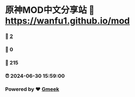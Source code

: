 # 原神MOD中文分享站 :link: https://wanfu1.github.io/mod 
### :page_facing_up: [2](https://wanfu1.github.io/mod/tag.html) 
### :speech_balloon: 0 
### :hibiscus: 215 
### :alarm_clock: 2024-06-30 15:59:00 
### Powered by :heart: [Gmeek](https://github.com/Meekdai/Gmeek)
